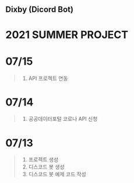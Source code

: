 ## Dixby (Dicord Bot)
# 2021 SUMMER PROJECT

# 07/15
>1. API 프로젝트 연동

# 07/14
>1. 공공데이터포털 코로나 API 신청

# 07/13
>1. 프로젝트 생성
>2. 디스코드 봇 생성
>3. 디스코드 봇 예제 코드 작성
